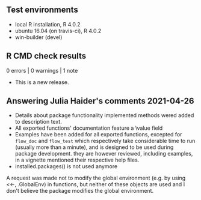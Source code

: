 ## Test environments
* local R installation, R 4.0.2
* ubuntu 16.04 (on travis-ci), R 4.0.2
* win-builder (devel)

## R CMD check results

0 errors | 0 warnings | 1 note

* This is a new release.

## Answering Julia Haider's comments 2021-04-26

* Details about package functionality implemented methods wered added to description text.
* All exported functions' documentation feature a \value field
* Examples have been added for all exported functions, excepted for `flow_doc` and 
  `flow_test` which respectively take considerable time to run (usually more than a 
  minute), and is designed to be used during package development. they are however 
  reviewed, including examples, in a vignette mentioned their respective help files.
* installed.packages() is not used anymore

A request was made not to modify the global environment (e.g. by using <<-,
.GlobalEnv) in functions, but neither of these objects are used and I don't
believe the package modifies the global environment.

